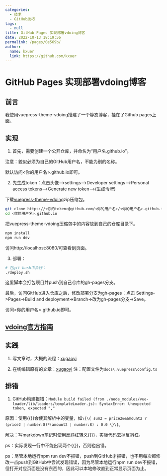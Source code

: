 ```yaml
---
categories: 
  - 技术
  - GitHub技巧
tags: 
  - null
title: GitHub Pages 实现部署vdoing博客
date: 2022-10-13 18:19:56
permalink: /pages/0e569b/
author: 
  name: kxuer
  link: https://github.com/kxuer
---
```

#  GitHub Pages 实现部署vdoing博客

## 前言

我使用vuepress-theme-vdoing搭建了一个静态博客，挂在了Github pages上面。

<!-- more -->


## 实现

1. 首先，需要创建一个公开仓库，并命名为“用户名.github.io”。

注意：貌似必须为自己的GitHub用户名，不能为别的名称。

默认访问<你的用户名>.github.io即可。

2. 先生成token：点击头像–>settings–>Developer settings–>Personal access tokens–>Generate new token–>(生成令牌)

下载[vuepress-theme-vdoing](https://github.com/xugaoyi/vuepress-theme-vdoing.git)zip压缩包。

```sh
git clone https://<你的token>@github.com/<你的用户名>/<你的用户名>.github.io.git
cd <你的用户名>.github.io
```

把vuepress-theme-vdoing压缩包中的内容放到自己的仓库目录下。

```sh
npm install
npm run dev
```

访问http://localhost:8080/可查看到页面。

3. 部署：
```sh
# 在git bash中执行：
./deploy.sh
```

这里脚本会打包项目并push到自己仓库的gh-pages分支。

最后，访问GitHub进入仓库之后，修改部署分支为gh-pages：点击 Settings->Pages->Build and deployment->Branch->改为gh-pages分支->Save。

访问<你的用户名>.github.io即可。


## [vdoing官方指南](https://doc.xugaoyi.com/pages/a2f161/)

## 实践

1. 写文章时，大概的流程：[xugaoyi](https://doc.xugaoyi.com/pages/9ae0bd/)

2. 在线编辑原有的文章：[xugaoyi](https://doc.xugaoyi.com/pages/c5a54d/) 注：配置文件为`docs\.vuepress\config.ts`

## 排错

1. GitHub构建报错：`Module build failed (from ./node_modules/vue-loader/lib/loaders/templateLoader.js): SyntaxError: Unexpected token, expected ","`

原因：使用\{\{\}\}会使其解析中的变量，如`\{\{ sum2 = price2&&amount2 ? (price2 | number:8)*(amount2 | number:8) : 0.0 \}\}`。

解决：写markdown笔记时使用反斜杠转义{{}}，实际代码去掉反斜杠。

ps：实际发现一行中不能出现两个{{}}，否则也出错。

ps：尽管本地运行npm run dev不报错，push到GitHub才报错，也不用每次都修改一点push到GitHub中尝试发现错误，因为尽管本地运行npm run dev不报错，但打开对应页面是没有东西的，因此可以本地修改直到正常显示页面为止。
